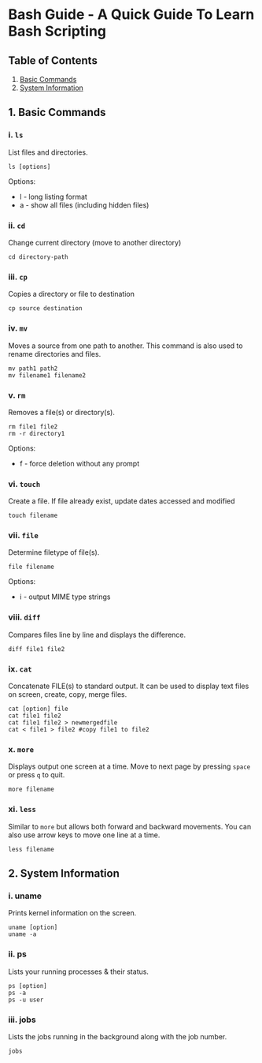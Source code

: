 # Bash Guide - A Quick Guide To Learn Bash Scripting


## Table of Contents

1. [Basic Commands](#1-basic-commands)
2. [System Information](#2-system-information)



## 1. Basic Commands

### i. `ls`
List files and directories. 
```
ls [options]
```

Options: 
- l - long listing format
- a - show all files (including hidden files)


### ii. `cd`

Change current directory (move to another directory)

```
cd directory-path
```

### iii. `cp`

Copies a directory or file to destination

```
cp source destination
```

### iv. `mv`

Moves a source from one path to another. This command is also used to rename directories and files.

```
mv path1 path2
mv filename1 filename2
```

### v. `rm`

Removes a file(s) or directory(s). 

```
rm file1 file2
rm -r directory1
```

Options:
- f - force deletion without any prompt


### vi. `touch`

Create a file. If file already exist, update dates accessed and modified

```
touch filename
```


### vii. `file`

Determine filetype of file(s).

```
file filename
```

Options:
- i - output MIME type strings


### viii. `diff`

Compares files line by line and displays the difference.

```
diff file1 file2
```

### ix. `cat`

Concatenate FILE(s) to standard output. It can be used to display text files on screen, create, copy, merge files.

```
cat [option] file
cat file1 file2 
cat file1 file2 > newmergedfile
cat < file1 > file2 #copy file1 to file2
```


### x. `more`

Displays output one screen at a time. Move to next page by pressing `space` or press `q` to quit.

```
more filename
```


### xi. `less`

Similar to `more` but allows both forward and backward movements. You can also use arrow keys to move one line at a time.

```
less filename
```



## 2. System Information

### i. uname

Prints kernel information on the screen.

```
uname [option]
uname -a
```


### ii. ps

Lists your running processes & their status.

```
ps [option]
ps -a
ps -u user
```

### iii. jobs

Lists the jobs running in the background along with the job number.

```
jobs
```
